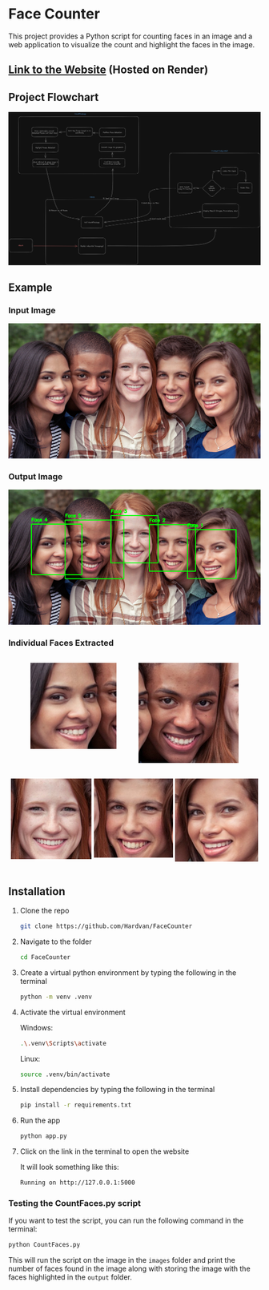 # Face Counter

This project provides a Python script for counting faces in an image and a web application to visualize the count and highlight the faces in the image.

## [Link to the Website](https://facecounter.onrender.com) (Hosted on Render)

## Project Flowchart

![ML and Web Dev Flowchat](./static/images/ML%20and%20Web%20Dev%20Flowchat.png)

## Example

### Input Image

![Input Image](./static/images/faces.png)

### Output Image

![Output Image](./static/output/output.png)

### Individual Faces Extracted

<div style="display: flex; flex-wrap: wrap; justify-content: space-evenly;">

![Face 1](./static/output/face_1.jpg)

![Face 2](./static/output/face_2.jpg)

![Face 3](./static/output/face_3.jpg)

![Face 4](./static/output/face_4.jpg)

![Face 5](./static/output/face_5.jpg)

</div>

## Installation

1. Clone the repo

   ```bash
   git clone https://github.com/Hardvan/FaceCounter
   ```

2. Navigate to the folder

   ```bash
   cd FaceCounter
   ```

3. Create a virtual python environment by typing the following in the terminal

   ```bash
   python -m venv .venv
   ```

4. Activate the virtual environment

   Windows:

   ```bash
   .\.venv\Scripts\activate
   ```

   Linux:

   ```bash
   source .venv/bin/activate
   ```

5. Install dependencies by typing the following in the terminal

   ```bash
   pip install -r requirements.txt
   ```

6. Run the app

   ```bash
   python app.py
   ```

7. Click on the link in the terminal to open the website

   It will look something like this:

   ```bash
   Running on http://127.0.0.1:5000
   ```

### Testing the CountFaces.py script

If you want to test the script, you can run the following command in the terminal:

```bash
python CountFaces.py
```

This will run the script on the image in the `images` folder and print the number of faces found in the image along with storing the image with the faces highlighted in the `output` folder.
